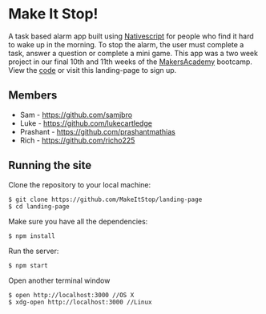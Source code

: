 Make It Stop!
=============

A task based alarm app built using <a href="https://github.com/NativeScript">Nativescript</a> for people who find it hard to wake up in the morning. To stop the alarm, the user must complete a task, answer a question or complete a mini game. This app was a two week project in our final 10th and 11th weeks of the [MakersAcademy](https://github.com/makersacademy) bootcamp. View the [code](https://github.com/MakeItStop/task-based-alarm) or visit this landing-page to sign up.

Members
-------

* Sam - https://github.com/samjbro
* Luke - https://github.com/lukecartledge
* Prashant - https://github.com/prashantmathias
* Rich - https://github.com/richo225

Running the site
---------------
Clone the repository to your local machine:
```
$ git clone https://github.com/MakeItStop/landing-page
$ cd landing-page
```
Make sure you have all the dependencies:
```
$ npm install
```
Run the server:
```
$ npm start
```
Open another terminal window
```
$ open http://localhost:3000 //OS X
$ xdg-open http://localhost:3000 //Linux
```
